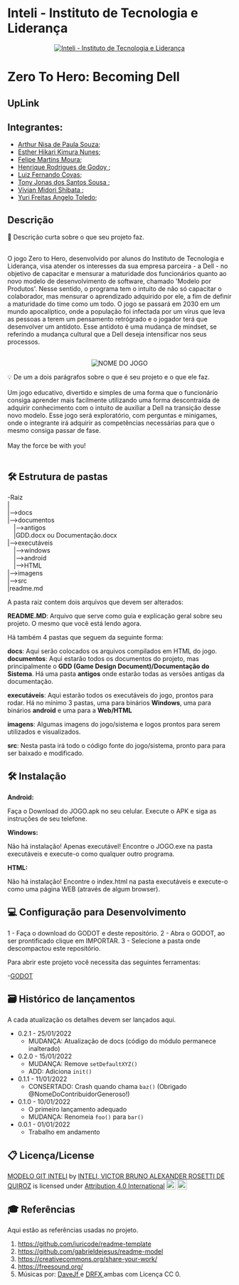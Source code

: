 # Inteli - Instituto de Tecnologia e Liderança 

<p align="center">
<a href= "https://www.inteli.edu.br/"><img src="https://www.inteli.edu.br/wp-content/uploads/2021/08/20172028/marca_1-2.png" alt="Inteli - Instituto de Tecnologia e Liderança" border="0"></a>
</p>

# Zero To Hero: Becoming Dell

## UpLink

## Integrantes: 
- <a href="https://www.linkedin.com/in/victorbarq/">Arthur Nisa de Paula Souza</a>;
- <a href="https://www.linkedin.com/in/estherhikari/">Esther Hikari Kimura Nunes</a>;
- <a href="https://www.linkedin.com/in/tonyjonas/">Felipe Martins Moura</a>;
- <a href="https://www.linkedin.com/in/henrique-godoy-879138252/">Henrique Rodrigues de Godoy	</a>;
- <a href="https://www.linkedin.com/in/lfcovas97/">Luiz Fernando Covas</a>;
- <a href="https://www.linkedin.com/in/tonyjonas/">Tony Jonas dos Santos Sousa  </a>;
- <a href="https://www.linkedin.com/in/victorbarq/">Vivian Midori Shibata	</a>;
- <a href="https://www.linkedin.com/in/yuri-toledo-964123230/">Yuri Freitas Angelo Toledo</a>;

## Descrição

📜 Descrição curta sobre o que seu projeto faz.
<br><br>

O jogo Zero to Hero, desenvolvido por alunos do Instituto de Tecnologia e Liderança, visa atender os interesses da sua empresa parceira - a Dell - no objetivo de capacitar e mensurar a maturidade dos funcionários quanto ao novo modelo de desenvolvimento de software, chamado 'Modelo por Produtos'. Nesse sentido, o programa tem o intuito de não só capacitar o colaborador, mas mensurar o aprendizado adquirido por ele, a fim de definir a maturidade do time como um todo. O jogo se passará em 2030 em	um mundo apocalíptico, onde a população foi infectada por um vírus que leva as pessoas a terem um pensamento retrógrado e o jogador terá que desenvolver um antídoto. Esse antídoto é uma mudança de mindset, se referindo a mudança cultural que a Dell deseja intensificar nos seus processos.
<br><br>
<p align="center">
<img src="https://github.com/2022M1T6/Projeto2/blob/main/imagens/zerotoheroimagem.png" alt="NOME DO JOGO" border="0">
</p>


💡 De um a dois parágrafos sobre o que é seu projeto e o que ele faz.
<br><br>
Um jogo educativo, divertido e simples de uma forma que o funcionário consiga aprender mais facilmente utilizando uma forma descontraída de adquirir conhecimento com o intuito de auxiliar a Dell na transição desse novo modelo. Esse jogo será exploratório, com perguntas e minigames, onde o integrante irá adquirir as competências necessárias para que o mesmo consiga passar de fase.
<br><br>
May the force be with you!
<br><br>

## 🛠 Estrutura de pastas

-Raiz<br>
|<br>
|-->docs<br>
|-->documentos<br>
  &emsp;|-->antigos<br>
  &emsp;|GDD.docx ou Documentação.docx<br>
|-->executáveis<br>
  &emsp;|-->windows<br>
  &emsp;|-->android<br>
  &emsp;|-->HTML<br>
|-->imagens<br>
|-->src<br>
|readme.md<br>

A pasta raiz contem dois arquivos que devem ser alterados:

<b>README.MD</b>: Arquivo que serve como guia e explicação geral sobre seu projeto. O mesmo que você está lendo agora.

Há também 4 pastas que seguem da seguinte forma:

<b>docs</b>: Aqui serão colocados os arquivos compilados em HTML do jogo.
<b>documentos</b>: Aqui estarão todos os documentos do projeto, mas principalmente o <b>GDD (Game Design Document)/Documentação do Sistema</b>. Há uma pasta <b>antigos</b> onde estarão todas as versões antigas da documentação.

<b>executáveis</b>: Aqui estarão todos os executáveis do jogo, prontos para rodar. Há no mínimo 3 pastas, uma para binários <b>Windows</b>, uma para binários <b>android</b> e uma para a <b>Web/HTML</b>

<b>imagens</b>: Algumas imagens do jogo/sistema e logos prontos para serem utilizados e visualizados.

<b>src</b>: Nesta pasta irá todo o código fonte do jogo/sistema, pronto para para ser baixado e modificado.

## 🛠 Instalação

<b>Android:</b>

Faça o Download do JOGO.apk no seu celular.
Execute o APK e siga as instruções de seu telefone.

<b>Windows:</b>

Não há instalação! Apenas executável!
Encontre o JOGO.exe na pasta executáveis e execute-o como qualquer outro programa.

<b>HTML:</b>

Não há instalação!
Encontre o index.html na pasta executáveis e execute-o como uma página WEB (através de algum browser).

## 💻 Configuração para Desenvolvimento

1 - Faça o download do GODOT e deste repositório.
2 - Abra o GODOT, ao ser prontificado clique em IMPORTAR.
3 - Selecione a pasta onde descompactou este repositório.

Para abrir este projeto você necessita das seguintes ferramentas:

-<a href="https://godotengine.org/download">GODOT</a>

## 🗃 Histórico de lançamentos

A cada atualização os detalhes devem ser lançados aqui.

* 0.2.1 - 25/01/2022
    * MUDANÇA: Atualização de docs (código do módulo permanece inalterado)
* 0.2.0 - 15/01/2022
    * MUDANÇA: Remove `setDefaultXYZ()`
    * ADD: Adiciona `init()`
* 0.1.1 - 11/01/2022
    * CONSERTADO: Crash quando chama `baz()` (Obrigado @NomeDoContribuidorGeneroso!)
* 0.1.0 - 10/01/2022
    * O primeiro lançamento adequado
    * MUDANÇA: Renomeia `foo()` para `bar()`
* 0.0.1 - 01/01/2022
    * Trabalho em andamento

## 📋 Licença/License

<p xmlns:cc="http://creativecommons.org/ns#" xmlns:dct="http://purl.org/dc/terms/"><a property="dct:title" rel="cc:attributionURL" href="https://github.com/Spidus/Teste_Final_1">MODELO GIT INTELI</a> by <a rel="cc:attributionURL dct:creator" property="cc:attributionName" href="https://www.yggbrasil.com.br/vr">INTELI, VICTOR BRUNO ALEXANDER ROSETTI DE QUIROZ</a> is licensed under <a href="http://creativecommons.org/licenses/by/4.0/?ref=chooser-v1" target="_blank" rel="license noopener noreferrer" style="display:inline-block;">Attribution 4.0 International<img style="height:22px!important;margin-left:3px;vertical-align:text-bottom;" src="https://mirrors.creativecommons.org/presskit/icons/cc.svg?ref=chooser-v1"><img style="height:22px!important;margin-left:3px;vertical-align:text-bottom;" src="https://mirrors.creativecommons.org/presskit/icons/by.svg?ref=chooser-v1"></a></p>

## 🎓 Referências

Aqui estão as referências usadas no projeto.

1. <https://github.com/iuricode/readme-template>
2. <https://github.com/gabrieldejesus/readme-model>
3. <https://creativecommons.org/share-your-work/>
4. <https://freesound.org/>
5. Músicas por: <a href="https://freesound.org/people/DaveJf/sounds/616544/"> DaveJf </a> e <a href="https://freesound.org/people/DRFX/sounds/338986/"> DRFX </a> ambas com Licença CC 0.
